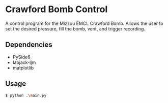 # Crawford Bomb Control
A control program for the Mizzou EMCL Crawford Bomb. Allows the user to set the desired pressure, fill the bomb, vent, and trigger recording.

## Dependencies
- PySide6
- labjack-ljm
- matplotlib

## Usage

```bash
$ python .\main.py
```
